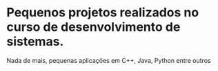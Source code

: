 # Pequenos projetos realizados no curso de desenvolvimento de sistemas.

Nada de mais, pequenas aplicações em C++, Java, Python entre outros 
